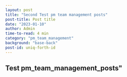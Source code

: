 ```yaml
---
layout: post
title: "Second Test pm team management posts"
post-title: Post title
date: "2023-01-10"
author: Admin
time-to-read: 4 min
category: "pm_team_management"
background: "base-back"
post-id: uniq-forth-id
---
```


## Test pm_team_management_posts"
